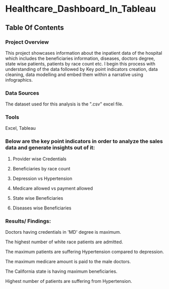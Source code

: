 # Healthcare_Dashboard_In_Tableau

## Table Of Contents

### Project Overview
This project showcases information about the inpatient data of the hospital which includes the beneficiaries information, diseases, doctors degree, state wise patients, patients by race count etc. I begin this process with understanding of the data followed by Key point indicators creation, data cleaning, data modelling and embed them within a narrative using infographics.

### Data Sources
The dataset used for this analysis is the ".csv" excel file.

### Tools
Excel, Tableau

### Below are the key point indicators in order to analyze the sales data and generate insights out of it:
1. Provider wise Credentials

2. Beneficiaries by race count

3. Depression vs Hypertension

4. Medicare allowed vs payment allowed

5. State wise Beneficiaries

6. Diseases wise Beneficiaries

### Results/ Findings:
Doctors having credentials in 'MD' degree is maximum.

The highest number of white race patients are admitted.

The maximum patients are suffering Hypertension compared to depression.

The maximum medicare amount is paid to the male doctors.

The California state is having maximum beneficiaries.

Highest number of patients are suffering from Hypertension.





